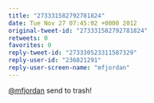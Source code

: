 ```yaml
---
title: "273331582792781824"
date: Tue Nov 27 07:45:02 +0000 2012
original-tweet-id: "273331582792781824"
retweets: 0
favorites: 0
reply-tweet-id: "273330523311587329"
reply-user-id: "236821291"
reply-user-screen-name: "mfjordan"
---
```

<a href="https://twitter.com/mfjordan">@mfjordan</a> send to trash!
